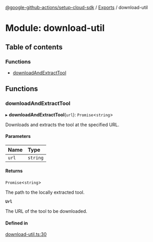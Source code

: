 [@google-github-actions/setup-cloud-sdk](../README.md) / [Exports](../modules.md) / download-util

# Module: download-util

## Table of contents

### Functions

- [downloadAndExtractTool](download_util.md#downloadandextracttool)

## Functions

### downloadAndExtractTool

▸ **downloadAndExtractTool**(`url`): `Promise`\<`string`\>

Downloads and extracts the tool at the specified URL.

#### Parameters

| Name | Type |
| :------ | :------ |
| `url` | `string` |

#### Returns

`Promise`\<`string`\>

The path to the locally extracted tool.

**`Url`**

The URL of the tool to be downloaded.

#### Defined in

[download-util.ts:30](https://github.com/google-github-actions/setup-cloud-sdk/blob/main/src/download-util.ts#L30)
